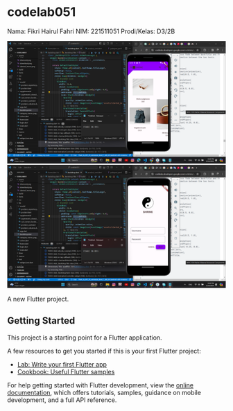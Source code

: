# codelab051

Nama: Fikri Hairul Fahri
NIM: 221511051
Prodi/Kelas: D3/2B

![Image](Screenshot(90).png)
![Image](Screenshot(89).png)

A new Flutter project.

## Getting Started

This project is a starting point for a Flutter application.

A few resources to get you started if this is your first Flutter project:

- [Lab: Write your first Flutter app](https://docs.flutter.dev/get-started/codelab)
- [Cookbook: Useful Flutter samples](https://docs.flutter.dev/cookbook)

For help getting started with Flutter development, view the
[online documentation](https://docs.flutter.dev/), which offers tutorials,
samples, guidance on mobile development, and a full API reference.
